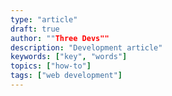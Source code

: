```yaml
---
type: "article"
draft: true
author: ""Three Devs""
description: "Development article"
keywords: ["key", "words"]
topics: ["how-to"]
tags: ["web development"]
---
```

